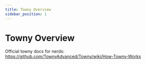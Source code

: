 ```yaml
---
title: Towny Overview
sidebar_position: 1
---
```


# Towny Overview

Official towny docs for nerds: https://github.com/TownyAdvanced/Towny/wiki/How-Towny-Works



